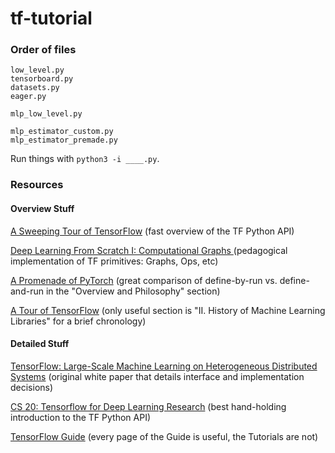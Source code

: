 tf-tutorial
===========

### Order of files

```
low_level.py
tensorboard.py
datasets.py
eager.py

mlp_low_level.py

mlp_estimator_custom.py
mlp_estimator_premade.py
```

Run things with `python3 -i ____.py`. 

### Resources

#### Overview Stuff

[A Sweeping Tour of TensorFlow](http://www.goldsborough.me/tensorflow/ml/ai/python/2017/06/28/20-21-45-a_sweeping_tour_of_tensorflow/) (fast overview of the TF Python API)

[Deep Learning From Scratch I: Computational Graphs
](http://www.deepideas.net/deep-learning-from-scratch-i-computational-graphs/) (pedagogical implementation of TF primitives: Graphs, Ops, etc)

[A Promenade of PyTorch](http://www.goldsborough.me/ml/ai/python/2018/02/04/20-17-20-a_promenade_of_pytorch/) (great comparison of define-by-run vs. define-and-run in the "Overview and Philosophy" section)

[A Tour of TensorFlow](https://arxiv.org/pdf/1610.01178.pdf) (only useful section is "II. History of Machine Learning Libraries" for a brief chronology)

#### Detailed Stuff

[TensorFlow:
Large-Scale Machine Learning on Heterogeneous Distributed Systems](https://arxiv.org/pdf/1603.04467.pdf) (original white paper that details interface and implementation decisions)

[CS 20: Tensorflow for Deep Learning Research](http://web.stanford.edu/class/cs20si/) (best hand-holding introduction to the TF Python API)

[TensorFlow Guide](https://www.tensorflow.org/guide/) (every page of the Guide is useful, the Tutorials are not)
